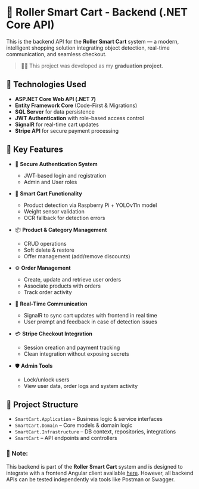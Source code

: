 # 🎯 Roller Smart Cart - Backend (.NET Core API)

This is the backend API for the **Roller Smart Cart** system — a modern, intelligent shopping solution integrating object detection, real-time communication, and seamless checkout.

> 🧑‍🎓 This project was developed as my **graduation project**.
> 
## 🚀 Technologies Used

- **ASP.NET Core Web API (.NET 7)**
- **Entity Framework Core** (Code-First & Migrations)
- **SQL Server** for data persistence
- **JWT Authentication** with role-based access control
- **SignalR** for real-time cart updates
- **Stripe API** for secure payment processing


## 🧠 Key Features

- 🔐 **Secure Authentication System**  
  - JWT-based login and registration  
  - Admin and User roles

- 🛒 **Smart Cart Functionality**  
  - Product detection via Raspberry Pi + YOLOv11n model  
  - Weight sensor validation  
  - OCR fallback for detection errors

- 📦 **Product & Category Management**  
  - CRUD operations  
  - Soft delete & restore  
  - Offer management (add/remove discounts)

- ⚙️ **Order Management**  
  - Create, update and retrieve user orders  
  - Associate products with orders  
  - Track order activity

- 🧾 **Real-Time Communication**  
  - SignalR to sync cart updates with frontend in real time  
  - User prompt and feedback in case of detection issues

- 💳 **Stripe Checkout Integration**  
  - Session creation and payment tracking  
  - Clean integration without exposing secrets

- 🛡️ **Admin Tools**  
  - Lock/unlock users  
  - View user data, order logs and system activity

## 📁 Project Structure

- `SmartCart.Application` – Business logic & service interfaces  
- `SmartCart.Domain` – Core models & domain logic  
- `SmartCart.Infrastructure` – DB context, repositories, integrations  
- `SmartCart` – API endpoints and controllers

### 📌 Note:
This backend is part of the **Roller Smart Cart** system and is designed to integrate with a frontend Angular client available [here](https://github.com/MennaMabrouk/Roller-Smart-Cart-Client). However, all backend APIs can be tested independently via tools like Postman or Swagger.

